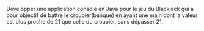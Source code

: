 Développer une application console en Java pour le jeu du Blackjack qui a pour objectif de battre le croupier(banque) en ayant une main dont la valeur est plus proche de 21 que celle du croupier, sans dépasser 21.

